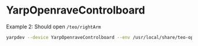 # YarpOpenraveControlboard

Example 2: Should open `/teo/rightArm`
```bash
yarpdev --device YarpOpenraveControlboard --env /usr/local/share/teo-openrave-models/contexts/openrave/teo/teo.robot.xml  --robotIndex 0 --manipulatorIndex 2 --view
```
